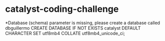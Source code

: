 # catalyst-coding-challenge

*Database (schema) parameter is missing, please create a database called dbguillermo
CREATE DATABASE IF NOT EXISTS catalyst DEFAULT CHARACTER SET utf8mb4 COLLATE utf8mb4_unicode_ci;
